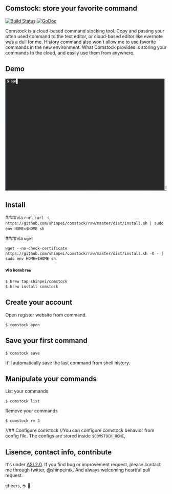 ## Comstock: store your favorite command

[![Build Status](https://drone.io/github.com/shinpei/comstock/status.png)](https://drone.io/github.com/shinpei/comstock/latest)
[![GoDoc](https://godoc.org/github.com/shinpei/comstock?status.png)](https://godoc.org/github.com/shinpei/comstock)

Comstock is a cloud-based command stocking tool. Copy and pasting your often used command to the text editor, or cloud-based editor like evernote was a dull for me. History command also won't allow me to use favorite commands in the new environment. What Comstock provides is storing your commands to the cloud, and easily use them from anywhere. 

## Demo
![](https://github.com/shinpei/comstock/blob/master/comstock-demo.gif)

## Install

####via `curl`
`
curl -L https://github.com/shinpei/comstock/raw/master/dist/install.sh | sudo env HOME=$HOME sh
`

####via `wget`
```
wget --no-check-certificate https://github.com/shinpei/comstock/raw/master/dist/install.sh -O - | sudo env HOME=$HOME sh
```

#### via `homebrew`
```
$ brew tap shinpei/comstock
$ brew install comstock
```

## Create your account
Open register website from command.
```
$ comstock open
```

## Save your first command
```
$ comstock save
```
It'll automatically save the last command from shell history. 

## Manipulate your commands
List your commands
``` 
$ comstock list
``` 

Remove your commands
```
$ comstock rm 3
```


//## Configure comstock
//You can configure comstock behavior from config file. The configs are stored inside `$COMSTOCK_HOME`, 


## Lisence, contact info, contribute
It's under [ASL2.0](http://www.apache.org/licenses/LICENSE-2.0). If you find bug or improvement request, please contact me through twitter, @shinpeintk. And always welcoming heartful pull request.

cheers, :coffee: :moyai:




